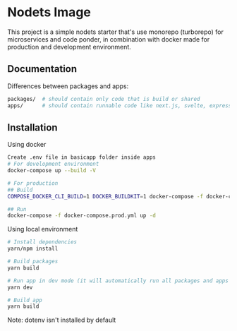 # Nodets Image

This project is a simple nodets starter that's use monorepo (turborepo) for microservices and code ponder, in combination with docker made for production and development environment.

## Documentation

Differences between packages and apps:

```bash
packages/  # should contain only code that is build or shared
apps/      # should contain runnable code like next.js, svelte, express, etc.
```

## Installation

Using docker

```bash
Create .env file in basicapp folder inside apps
# For development environment
docker-compose up --build -V

# For production
## Build
COMPOSE_DOCKER_CLI_BUILD=1 DOCKER_BUILDKIT=1 docker-compose -f docker-compose.prod.yml build

## Run
docker-compose -f docker-compose.prod.yml up -d
```

Using local environment

```bash
# Install dependencies
yarn/npm install

# Build packages
yarn build

# Run app in dev mode (it will automatically run all packages and apps that have defined dev script in packages.json)
yarn dev

# Build app
yarn build
```

Note: dotenv isn't installed by default